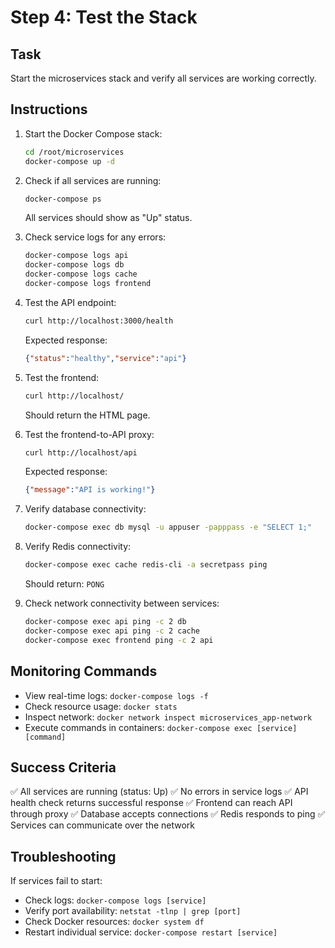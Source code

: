 # Step 4: Test the Stack

## Task

Start the microservices stack and verify all services are working correctly.

## Instructions

1. Start the Docker Compose stack:
   ```bash
   cd /root/microservices
   docker-compose up -d
   ```

2. Check if all services are running:
   ```bash
   docker-compose ps
   ```
   
   All services should show as "Up" status.

3. Check service logs for any errors:
   ```bash
   docker-compose logs api
   docker-compose logs db
   docker-compose logs cache
   docker-compose logs frontend
   ```

4. Test the API endpoint:
   ```bash
   curl http://localhost:3000/health
   ```
   
   Expected response:
   ```json
   {"status":"healthy","service":"api"}
   ```

5. Test the frontend:
   ```bash
   curl http://localhost/
   ```
   
   Should return the HTML page.

6. Test the frontend-to-API proxy:
   ```bash
   curl http://localhost/api
   ```
   
   Expected response:
   ```json
   {"message":"API is working!"}
   ```

7. Verify database connectivity:
   ```bash
   docker-compose exec db mysql -u appuser -papppass -e "SELECT 1;"
   ```

8. Verify Redis connectivity:
   ```bash
   docker-compose exec cache redis-cli -a secretpass ping
   ```
   
   Should return: `PONG`

9. Check network connectivity between services:
   ```bash
   docker-compose exec api ping -c 2 db
   docker-compose exec api ping -c 2 cache
   docker-compose exec frontend ping -c 2 api
   ```

## Monitoring Commands

- View real-time logs: `docker-compose logs -f`
- Check resource usage: `docker stats`
- Inspect network: `docker network inspect microservices_app-network`
- Execute commands in containers: `docker-compose exec [service] [command]`

## Success Criteria

✅ All services are running (status: Up)
✅ No errors in service logs
✅ API health check returns successful response
✅ Frontend can reach API through proxy
✅ Database accepts connections
✅ Redis responds to ping
✅ Services can communicate over the network

## Troubleshooting

If services fail to start:
- Check logs: `docker-compose logs [service]`
- Verify port availability: `netstat -tlnp | grep [port]`
- Check Docker resources: `docker system df`
- Restart individual service: `docker-compose restart [service]`